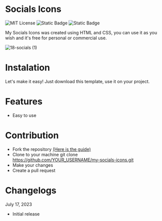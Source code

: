 # Socials Icons

![MIT License](https://img.shields.io/badge/Author-S1mon009-blue.svg) ![Static Badge](https://img.shields.io/badge/HTML-html?logo=html5&labelColor=%23595959&color=%23E34F26)
![Static Badge](https://img.shields.io/badge/CSS-js?logo=css3&labelColor=%23595959&color=%231572B6) 

My Socials Icons was created using HTML and CSS, you can use it as you wish and it's free for personal or commercial use.

![18-socials (1)](https://github.com/S1mon009/HTML-CSS-Bootstrap/assets/105738321/f380d9e2-eabb-40ec-b056-f40944a5bf96)

# Instalation

Let's make it easy! Just download this template, use it on your project.

# Features

- Easy to use

# Contribution

- Fork the repository [(Here is the guide)](https://docs.github.com/en/get-started/quickstart/fork-a-repo)
- Clone to your machine git clone https://github.com/YOUR_USERNAME/my-socials-icons.git
- Make your changes
- Create a pull request

# Changelogs

July 17, 2023

- Initial release

